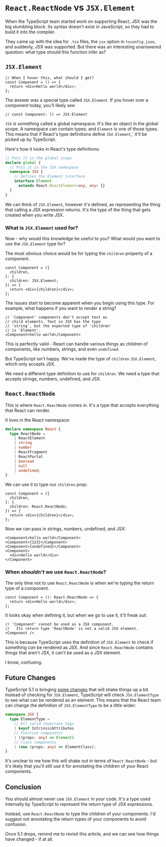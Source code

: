 # `React.ReactNode` vs `JSX.Element`

When the TypeScript team started work on supporting React, JSX was the big stumbling block. Its syntax doesn't exist in JavaScript, so they had to build it into the compiler.

They came up with the idea for `.tsx` files, the `jsx` option in `tsconfig.json`, and suddenly, JSX was supported. But there was an interesting unanswered question: what type should this function infer as?

## `JSX.Element`

```tsx
// When I hover this, what should I get?
const Component = () => {
  return <div>Hello world</div>;
};
```

The answer was a special type called `JSX.Element`. If you hover over a component today, you'll likely see:

```tsx
// const Component: () => JSX.Element
```

`JSX` is something called a global namespace. It's like an object in the global scope. A namespace can contain types, and `Element` is one of those types. This means that if React's type definitions define `JSX.Element`,` it'll be picked up by TypeScript.

Here's how it looks in React's type definitions:

```ts
// Puts it in the global scope
declare global {
  // Puts it in the JSX namespace
  namespace JSX {
    // Defines the Element interface
    interface Element
      extends React.ReactElement<any, any> {}
  }
}
```

We can think of `JSX.Element`, however it's defined, as representing the thing that calling a JSX expression returns. It's the type of the thing that gets created when you write JSX.

### What is `JSX.Element` used for?

Now - why would this knowledge be useful to you? What would you want to use the `JSX.Element` type for?

The most obvious choice would be for typing the `children` property of a component.

```tsx
const Component = ({
  children,
}: {
  children: JSX.Element;
}) => {
  return <div>{children}</div>;
};
```

The issues start to become apparent when you begin using this type. For example, what happens if you want to render a string?

```tsx
// 'Component' components don't accept text as
// child elements. Text in JSX has the type
// 'string', but the expected type of 'children'
// is 'Element'.
<Component>hello world</Component>
```

This is perfectly valid - React can handle various things as children of components, like numbers, strings, and even `undefined`.

But TypeScript isn't happy. We've made the type of `children` `JSX.Element`, which only accepts JSX.

We need a different type definition to use for `children`. We need a type that accepts strings, numbers, undefined, and JSX.

## `React.ReactNode`

This is where `React.ReactNode` comes in. It's a type that accepts everything that React can render.

It lives in the React namespace:

```ts
declare namespace React {
  type ReactNode =
    | ReactElement
    | string
    | number
    | ReactFragment
    | ReactPortal
    | boolean
    | null
    | undefined;
}
```

We can use it to type our `children` prop:

```tsx
const Component = ({
  children,
}: {
  children: React.ReactNode;
}) => {
  return <div>{children}</div>;
};
```

Now we can pass in strings, numbers, undefined, and JSX:

```tsx
<Component>hello world</Component>
<Component>{123}</Component>
<Component>{undefined}</Component>
<Component>
  <div>Hello world</div>
</Component>
```

### When _shouldn't_ we use `React.ReactNode`?

The only time not to use `React.ReactNode` is when we're typing the return type of a component.

```tsx
const Component = (): React.ReactNode => {
  return <div>Hello world</div>;
};
```

It looks okay when defining it, but when we go to use it, it'll freak out:

```tsx
// 'Component' cannot be used as a JSX component.
//   Its return type 'ReactNode' is not a valid JSX element.
<Component />
```

This is because TypeScript uses the definition of `JSX.Element` to check if something _can_ be rendered as JSX. And since `React.ReactNode` contains things that aren't JSX, it can't be used as a JSX element.

I know, confusing.

## Future Changes

TypeScript 5.1 is bringing [some changes](https://devblogs.microsoft.com/typescript/announcing-typescript-5-1-beta/#decoupled-type-checking-between-jsx-elements-and-jsx-tag-types) that will shake things up a bit. Instead of checking for `JSX.Element`, TypeScript will check `JSX.ElementType` to see what can be rendered as an element. This means that the React team can change the definition of `JSX.ElementType` to be a little wider:

```ts
namespace JSX {
  type ElementType =
    // All valid lowercase tags
    | keyof IntrinsicAttributes
    // Function components
    | ((props: any) => Element)
    // Class components
    | (new (props: any) => ElementClass);
}
```

It's unclear to me how this will shake out in terms of `React.ReactNode` - but it's likely that you'll still use it for annotating the children of your React components.

## Conclusion

You should almost never use `JSX.Element` in your code. It's a type used internally by TypeScript to represent the return type of JSX expressions.

Instead, use `React.ReactNode` to type the children of your components. I'd suggest _not_ annotating the return types of your components to avoid confusion.

Once 5.1 drops, remind me to revisit this article, and we can see how things have changed - if at all.
